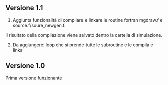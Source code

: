 ## Versione 1.1
1. <p>Aggiunta funzionalità di compilare e linkare le routine fortran mgdraw.f e source.f/soure_newgen.f.<br>
Il risultato della compilazione viene salvato dentro la cartella di simulazione.</p>

2. Da aggiungere: loop che si prende tutte le subroutine e le compila e linka


## Versione 1.0
Prima versione funzionante